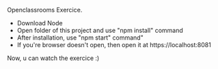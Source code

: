 Openclassrooms Exercice.

- Download Node
- Open folder of this project and use "npm install" command
- After installation, use "npm start" command"
- If you're browser doesn't open, then open it at https://localhost:8081

Now, u can watch the exercice :)

